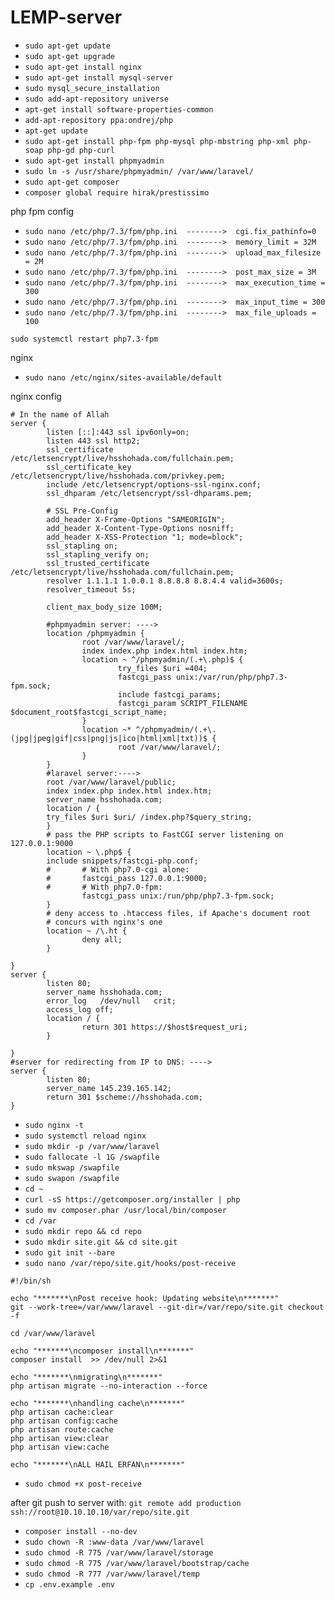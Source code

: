 # LEMP-server
* `sudo apt-get update`
* `sudo apt-get upgrade`
* `sudo apt-get install nginx`
* `sudo apt-get install mysql-server`
* `sudo mysql_secure_installation`
* `sudo add-apt-repository universe`
* `apt-get install software-properties-common`
* `add-apt-repository ppa:ondrej/php`
* `apt-get update`
* `sudo apt-get install php-fpm php-mysql php-mbstring php-xml php-soap php-gd php-curl`
* `sudo apt-get install phpmyadmin`
* `sudo ln -s /usr/share/phpmyadmin/ /var/www/laravel/`
* `sudo apt-get composer`
* `composer global require hirak/prestissimo`

php fpm config

* `sudo nano /etc/php/7.3/fpm/php.ini  -------->  cgi.fix_pathinfo=0`
* `sudo nano /etc/php/7.3/fpm/php.ini  -------->  memory_limit = 32M`
* `sudo nano /etc/php/7.3/fpm/php.ini  -------->  upload_max_filesize = 2M`
* `sudo nano /etc/php/7.3/fpm/php.ini  -------->  post_max_size = 3M`
* `sudo nano /etc/php/7.3/fpm/php.ini  -------->  max_execution_time = 300`
* `sudo nano /etc/php/7.3/fpm/php.ini  -------->  max_input_time = 300`
* `sudo nano /etc/php/7.3/fpm/php.ini  -------->  max_file_uploads = 100`

`sudo systemctl restart php7.3-fpm`

nginx

* `sudo nano /etc/nginx/sites-available/default`

nginx config
```
# In the name of Allah
server {
        listen [::]:443 ssl ipv6only=on;
        listen 443 ssl http2;
        ssl_certificate /etc/letsencrypt/live/hsshohada.com/fullchain.pem;
        ssl_certificate_key /etc/letsencrypt/live/hsshohada.com/privkey.pem;
        include /etc/letsencrypt/options-ssl-nginx.conf;
        ssl_dhparam /etc/letsencrypt/ssl-dhparams.pem;

        # SSL Pre-Config
        add_header X-Frame-Options "SAMEORIGIN";
        add_header X-Content-Type-Options nosniff;
        add_header X-XSS-Protection "1; mode=block";
        ssl_stapling on;
        ssl_stapling_verify on;
        ssl_trusted_certificate /etc/letsencrypt/live/hsshohada.com/fullchain.pem;
        resolver 1.1.1.1 1.0.0.1 8.8.8.8 8.8.4.4 valid=3600s;
        resolver_timeout 5s;

        client_max_body_size 100M;

        #phpmyadmin server: ---->
        location /phpmyadmin {
                root /var/www/laravel/;
                index index.php index.html index.htm;
                location ~ ^/phpmyadmin/(.+\.php)$ {
                        try_files $uri =404;
                        fastcgi_pass unix:/var/run/php/php7.3-fpm.sock;
                        include fastcgi_params;
                        fastcgi_param SCRIPT_FILENAME $document_root$fastcgi_script_name;
                }
                location ~* ^/phpmyadmin/(.+\.(jpg|jpeg|gif|css|png|js|ico|html|xml|txt))$ {
                        root /var/www/laravel/;
                }
        }
        #laravel server:---->
        root /var/www/laravel/public;
        index index.php index.html index.htm;
        server_name hsshohada.com;
        location / {
        try_files $uri $uri/ /index.php?$query_string;
        }
        # pass the PHP scripts to FastCGI server listening on 127.0.0.1:9000
        location ~ \.php$ {
        include snippets/fastcgi-php.conf;
        #       # With php7.0-cgi alone:
        #       fastcgi_pass 127.0.0.1:9000;
        #       # With php7.0-fpm:
                fastcgi_pass unix:/run/php/php7.3-fpm.sock;
        }
        # deny access to .htaccess files, if Apache's document root
        # concurs with nginx's one
        location ~ /\.ht {
                deny all;
        }

}
server {
        listen 80;
        server_name hsshohada.com;
        error_log   /dev/null   crit;
        access_log off;
        location / {
                return 301 https://$host$request_uri;
        }

}
#server for redirecting from IP to DNS: ---->
server {
        listen 80;
        server_name 145.239.165.142;
        return 301 $scheme://hsshohada.com;
}
```
* `sudo nginx -t`
* `sudo systemctl reload nginx`
* `sudo mkdir -p /var/www/laravel`
* `sudo fallocate -l 1G /swapfile`
* `sudo mkswap /swapfile`
* `sudo swapon /swapfile`
* `cd ~`
* `curl -sS https://getcomposer.org/installer | php`
* `sudo mv composer.phar /usr/local/bin/composer`
* `cd /var`
* `sudo mkdir repo && cd repo`
* `sudo mkdir site.git && cd site.git`
* `sudo git init --bare`
* `sudo nano /var/repo/site.git/hooks/post-receive`
```(paste lines below:)
#!/bin/sh

echo "*******\nPost receive hook: Updating website\n*******"
git --work-tree=/var/www/laravel --git-dir=/var/repo/site.git checkout -f

cd /var/www/laravel

echo "*******\ncomposer install\n*******"
composer install  >> /dev/null 2>&1

echo "*******\nmigrating\n*******"
php artisan migrate --no-interaction --force

echo "*******\nhandling cache\n*******"
php artisan cache:clear
php artisan config:cache
php artisan route:cache
php artisan view:clear
php artisan view:cache

echo "*******\nALL HAIL ERFAN\n*******"
```
* `sudo chmod +x post-receive`

after git push to server with: `git remote add production ssh://root@10.10.10.10/var/repo/site.git`

* `composer install --no-dev`
* `sudo chown -R :www-data /var/www/laravel`
* `sudo chmod -R 775 /var/www/laravel/storage`
* `sudo chmod -R 775 /var/www/laravel/bootstrap/cache`
* `sudo chmod -R 777 /var/www/laravel/temp`
* `cp .env.example .env`
